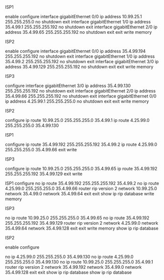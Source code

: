 ﻿ISP1


enable
configure
interface gigabitEthernet 0/0
ip address 10.99.25.1 255.255.255.0
no shutdown 
exit
interface gigabitEthernet 1/0
ip address 35.4.99.1 255.255.255.192
no shutdown 
exit
interface gigabitEthernet 2/0
ip address 35.4.99.65 255.255.255.192
no shutdown 
exit
exit
write memory 



ISP2


enable
configure
interface gigabitEthernet 0/0
ip address 35.4.99.194 255.255.255.192
no shutdown 
exit
interface gigabitEthernet 1/0
ip address 35.4.99.2 255.255.255.192
no shutdown 
exit
interface gigabitEthernet 3/0
ip address 35.4.99.129 255.255.255.192
no shutdown 
exit
exit
write memory 



ISP3


configure
interface gigabitEthernet 3/0
ip address 35.4.99.130 255.255.255.192
no shutdown 
exit
interface gigabitEthernet 2/0
ip address 35.4.99.66 255.255.255.192
no shutdown 
exit 
interface gigabitEthernet 0/0
ip address 4.25.99.1 255.255.255.0
no shutdown
exit
exit
write memory 


ISP2

configure
ip route 10.99.25.0 255.255.255.0 35.4.99.1
ip route 4.25.99.0 255.255.255.0 35.4.99.130


ISP1


configure
ip route 35.4.99.192 255.255.255.192 35.4.99.2
ip route 4.25.99.0 255.255.255.0 35.4.99.66
exit
write


ISP3


configure
ip route 10.99.25.0 255.255.255.0 35.4.99.65
ip route 35.4.99.192 255.255.255.192 35.4.99.129
exit
write


ISP1
configure
no ip route 35.4.99.192 255.255.255.192 35.4.99.2
no ip route 4.25.99.0 255.255.255.0 35.4.99.66
router rip
version 2
network 10.99.25.0 
network 35.4.99.0
network 35.4.99.64
exit
exit
show ip rip database 
write memory 


ISP3

no ip route 10.99.25.0 255.255.255.0 35.4.99.65
no ip route 35.4.99.192 255.255.255.192 35.4.99.129
router rip 
version 2
network 4.25.99.0
network 35.4.99.64
network 35.4.99.128
exit
exit
write memory 
show ip rip database 


ISP2


enable
configure

no ip 4.25.99.0 255.255.255.0 35.4.99.130
no ip route 4.25.99.0 255.255.255.0 35.4.99.130
no ip route 10.99.25.0 255.255.255.0 35.4.99.1
router rip 
version 2
network 35.4.99.192
network 35.4.99.0
network 35.4.99.128
exit
exit
show ip rip database 
show ip rip database 



